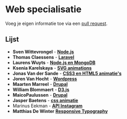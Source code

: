# Web specialisatie

Voeg je eigen informatie toe via een [pull request](https://help.github.com/articles/using-pull-requests).

## Lijst
- **Sven Wittevrongel** - [**Node.js**](https://github.com/CupOfTea696/Node.Specialisatie)
- **Thomas Claessens** - [**Laravel**](https://github.com/DeClaessens/Laravel_WebSpecialisatie)
- **Laurens Wuyts** - [**Node.js en MongoDB**](https://github.com/laurenswuyts/webspecialisatie)
- **Ksenia Karelskaya** - [**SVG animations**](https://github.com/eZ0/SVG_animations)
- **Jonas Van der Sande** - [**CSS3 en HTML5 animatie's**](https://github.com/maxjonas13/webSpecialisatie)
- **Joren Van Hocht** - [**Wordpress**](https://github.com/jorenvh/webspecialisatie)
- **Maarten Marreel** - [**Drupal**](https://github.com/MrMM1989/webspecialisatie)
- **William Blommaert** - [**D3.js**](https://github.com/Will0489/data-visualisation)
- **MaicoPaulussen** - [**Drupal**](https://github.com/maicoP/web-specialisatie.git)
- **Jasper Baetens** - [**css animatie**](https://github.com/JasperBaetens/css-Animatie)
- Marinus Eekman - [**API Instagram**](https://github.com/forenzer/specialisatie)
- **Matthias De Winter** [**Responsive Typography**](https://github.com/MatthiasDeWinter/ResponsiveTypography)
